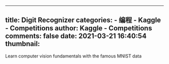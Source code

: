 
---
title: Digit Recognizer
categories: 
    - 编程
    - Kaggle - Competitions
author: Kaggle - Competitions
comments: false
date: 2021-03-21 16:40:54
thumbnail: 
---

<div>   
Learn computer vision fundamentals with the famous MNIST data  
</div>
            